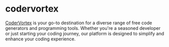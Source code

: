 # codervortex
[CoderVortex](https://codervortex.com/) is your go-to destination for a diverse range of free code generators and programming tools. Whether you're a seasoned developer or just starting your coding journey, our platform is designed to simplify and enhance your coding experience.
